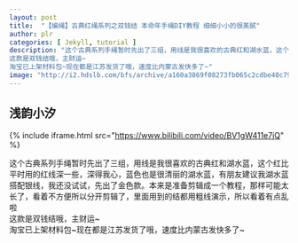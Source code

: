 ```yaml
---
layout: post
title:  "【编绳】古典红绳系列之双钱结 本命年手绳DIY教程 细细小小的很美腻"
author: plr
categories: [ Jekyll, tutorial ]
description: "这个古典系列手绳暂时先出了三组，用线是我很喜欢的古典红和湖水蓝，这个红比平时用的红线深一些，深得我心，蓝色也是很清丽的湖水蓝，有朋友建议我湖水蓝搭配银线，我还没试试，先出了金色款。本来是准备剪辑成一个教程，那样可能太长了，看着不方便所以分开剪辑了，里面用到的结都用粗线演示，所以看着有点乱啦
这款是双钱结哦，主财运~
淘宝已上架材料包~现在都是江苏发货了哦，速度比内蒙古发快多了~"
image: "http://i2.hdslb.com/bfs/archive/a160a3869f08273fb065c2cdbe40c795c6903e24.jpg"
---
```

## 浅韵小汐

{% include iframe.html src="https://www.bilibili.com/video/BV1gW411e7jQ" %}

这个古典系列手绳暂时先出了三组，用线是我很喜欢的古典红和湖水蓝，这个红比平时用的红线深一些，深得我心，蓝色也是很清丽的湖水蓝，有朋友建议我湖水蓝搭配银线，我还没试试，先出了金色款。本来是准备剪辑成一个教程，那样可能太长了，看着不方便所以分开剪辑了，里面用到的结都用粗线演示，所以看着有点乱啦<br>这款是双钱结哦，主财运~<br>淘宝已上架材料包~现在都是江苏发货了哦，速度比内蒙古发快多了~

